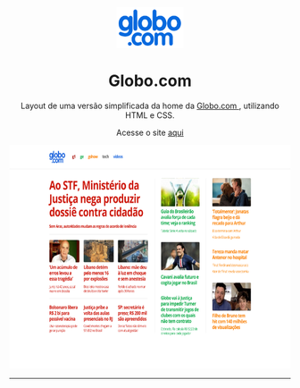 
<h1 align="center">
<br>
  <img src="imagens/logo_desktop.png" alt="Globo.com" width="120">
<br>
<br>
Globo.com
</h1>

<p align="center">
  Layout de uma versão simplificada da home da <a href="http://globo.com"> Globo.com </a>, utilizando HTML e CSS.</p>
<p align="center">
  Acesse o site <a href="https://julianadfreitas.github.io/Globo.com/"> aqui </a>
</p>

<div align="center">
  <img src="imagens/layout_desktop_turma2_oficial.png" alt="demo" height="400">
</div>

<hr />




